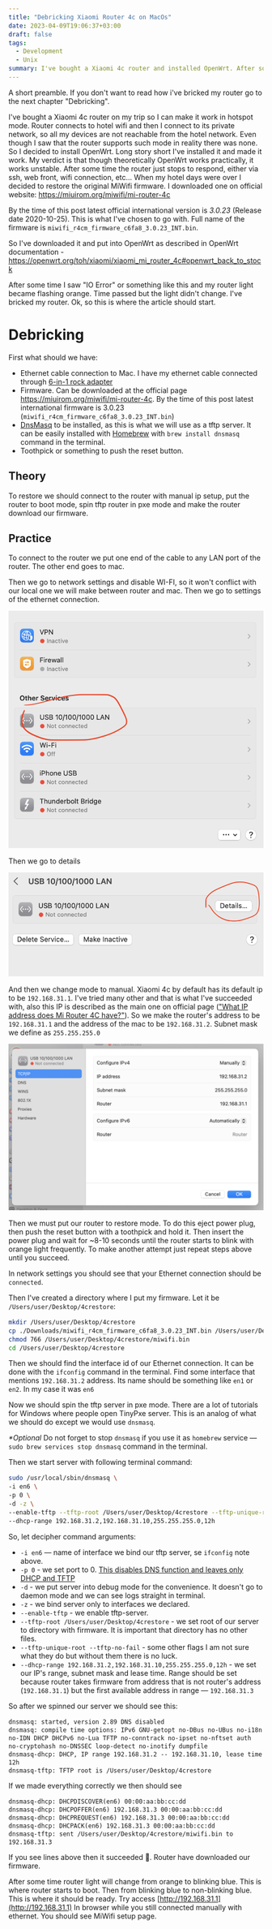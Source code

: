 ```yaml
---
title: "Debricking Xiaomi Router 4c on MacOs"
date: 2023-04-09T19:06:37+03:00
draft: false
tags:
  - Development
  - Unix
summary: I've bought a Xiaomi 4c router and installed OpenWrt. After some time I decided to restore stock firmware as it more stable. By doing so I've bricked my router. And now I must to debrick it with tools available on MacOs.
---
```


A short preamble. If you don't want to read how i've bricked my router go to the next chapter "Debricking".

I've bought a Xiaomi 4c router on my trip so I can make it work in hotspot mode. Router connects to hotel wifi and then I connect to its private network, so all my devices are not reachable from the hotel network. Even though I saw that the router supports such mode in reality there was none. So I decided to install OpenWrt. Long story short I've installed it and made it work. My verdict is that though theoretically OpenWrt works practically, it works unstable. After some time the router just stops to respond, either via ssh, web front, wifi connection, etc... When my hotel days were over I decided to restore the original MiWifi firmware. I downloaded one on official website: https://miuirom.org/miwifi/mi-router-4c

By the time of this post latest official international version is _3.0.23_ (Release date 2020-10-25). This is what I've chosen to go with. Full name of the firmware is `miwifi_r4cm_firmware_c6fa8_3.0.23_INT.bin`.

So I've downloaded it and put into OpenWrt as described in OpenWrt documentation - https://openwrt.org/toh/xiaomi/xiaomi_mi_router_4c#openwrt_back_to_stock

After some time I saw "IO Error" or something like this and my router light became flashing orange. Time passed but the light didn't change. I've bricked my router. Ok, so this is where the article should start.

# Debricking

First what should we have:

- Ethernet cable connection to Mac. I have my ethernet cable connected through [6-in-1 rock adapter](https://www.troyestore.com/rock-multi-fonksiyon-6-in-1-type-c-donusturucu_210347)
- Firmware. Can be downloaded at the official page https://miuirom.org/miwifi/mi-router-4c. By the time of this post latest international firmware is 3.0.23 (`miwifi_r4cm_firmware_c6fa8_3.0.23_INT.bin`)
- [DnsMasq](https://thekelleys.org.uk/dnsmasq/doc.html) to be installed, as this is what we will use as a tftp server. It can be easily installed with [Homebrew](https://brew.sh/) with `brew install dnsmasq` command in the terminal.
- Toothpick or something to push the reset button.

## Theory

To restore we should connect to the router with manual ip setup, put the router to boot mode, spin tftp router in pxe mode and make the router download our firmware.

## Practice

To connect to the router we put one end of the cable to any LAN port of the router. The other end goes to mac.

Then we go to network settings and disable WI-FI, so it won't conflict with our local one we will make between router and mac. Then we go to settings of the ethernet connection.

![Network settings](./1_network_settings.png)

Then we go to details

![Network details](./2_network_details.png)

And then we change mode to manual. Xiaomi 4c by default has its default ip to be `192.168.31.1`. I've tried many other and that is what I've succeeded with, also this IP is described as the main one on official page (["What IP address does Mi Router 4C have?"](https://miuirom.org/miwifi/mi-router-4c)). So we make the router's address to be `192.168.31.1` and the address of the mac to be `192.168.31.2`. Subnet mask we define as `255.255.255.0`

![Network setup](./3_network_setup.png)

Then we must put our router to restore mode. To do this eject power plug, then push the reset button with a toothpick and hold it. Then insert the power plug and wait for ~8-10 seconds until the router starts to blink with orange light frequently. To make another attempt just repeat steps above until you succeed.

In network settings you should see that your Ethernet connection should be `connected`.

Then I've created a directory where I put my firmware. Let it be `/Users/user/Desktop/4crestore`:

```bash
mkdir /Users/user/Desktop/4crestore
cp ./Downloads/miwifi_r4cm_firmware_c6fa8_3.0.23_INT.bin /Users/user/Desktop/4crestore/miwifi.bin
chmod 766 /Users/user/Desktop/4crestore/miwifi.bin
cd /Users/user/Desktop/4crestore
```

Then we should find the interface id of our Ethernet connection. It can be done with the `ifconfig` command in the terminal. Find some interface that mentions `192.168.31.2` address. Its name should be something like `en1` or `en2`. In my case it was `en6`

Now we should spin the tftp server in pxe mode. There are a lot of tutorials for Windows where people open TinyPxe server. This is an analog of what we should do except we would use `dnsmasq`.

_\*Optional_ Do not forget to stop `dnsmasq` if you use it as `homebrew` service — `sudo brew services stop dnsmasq` command in the terminal.

Then we start server with following terminal command:

```bash
sudo /usr/local/sbin/dnsmasq \
-i en6 \
-p 0 \
-d -z \
--enable-tftp --tftp-root /Users/user/Desktop/4crestore --tftp-unique-root --tftp-no-fail \
--dhcp-range 192.168.31.2,192.168.31.10,255.255.255.0,12h
```

So, let decipher command arguments:

- `-i en6` — name of interface we bind our tftp server, se `ifconfig` note above.
- `-p 0` - we set port to 0. [This disables DNS function and leaves only DHCP and TFTP](https://linux.die.net/man/8/dnsmasq)
- `-d` - we put server into debug mode for the convenience. It doesn't go to daemon mode and we can see logs straight in terminal.
- `-z` - we bind server only to interfaces we declared.
- `--enable-tftp` - we enable tftp-server.
- `--tftp-root /Users/user/Desktop/4crestore` - we set root of our server to directory with firmware. It is important that directory has no other files.
- `--tftp-unique-root --tftp-no-fail` - some other flags I am not sure what they do but without them there is no luck.
- `--dhcp-range 192.168.31.2,192.168.31.10,255.255.255.0,12h` - we set our IP's range, subnet mask and lease time. Range should be set because router takes firmware from address that is not router's address (`192.168.31.1`) but the first available address in range — `192.168.31.3`

So after we spinned our server we should see this:

```log
dnsmasq: started, version 2.89 DNS disabled
dnsmasq: compile time options: IPv6 GNU-getopt no-DBus no-UBus no-i18n no-IDN DHCP DHCPv6 no-Lua TFTP no-conntrack no-ipset no-nftset auth no-cryptohash no-DNSSEC loop-detect no-inotify dumpfile
dnsmasq-dhcp: DHCP, IP range 192.168.31.2 -- 192.168.31.10, lease time 12h
dnsmasq-tftp: TFTP root is /Users/user/Desktop/4crestore
```

If we made everything correctly we then should see

```log
dnsmasq-dhcp: DHCPDISCOVER(en6) 00:00:aa:bb:cc:dd
dnsmasq-dhcp: DHCPOFFER(en6) 192.168.31.3 00:00:aa:bb:cc:dd
dnsmasq-dhcp: DHCPREQUEST(en6) 192.168.31.3 00:00:aa:bb:cc:dd
dnsmasq-dhcp: DHCPACK(en6) 192.168.31.3 00:00:aa:bb:cc:dd
dnsmasq-tftp: sent /Users/user/Desktop/4crestore/miwifi.bin to 192.168.31.3
```

If you see lines above then it succeeded 🎉. Router have downloaded our firmware.

After some time router light will change from orange to blinking blue. This is where router starts to boot. Then from blinking blue to non-blinking blue. This is where it should be ready. Try access [http://192.168.31.1](http://192.168.31.1) In browser while you still connected manually with ethernet. You should see MiWifi setup page.
